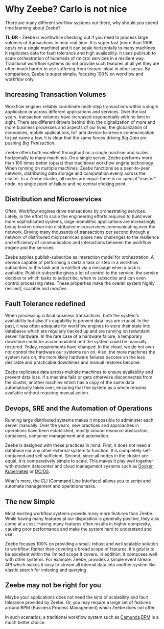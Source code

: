 # Why Zeebe? Carlo is not nice 

There are many different worflow systems out there, why should you spend time learning about Zeebe?

**TL;DR** - Zeebe is worthwhile checking out if you need to process large volumes of transactions in near real time. It is super fast (more than 100K ops/s on a single machine) and it can scale horizontally to many machines. It replicates data for fault tolerance and high availability. It uses pub/sub to scale orchestration of hundreds of (micro) services in a resilient way. Traditional workflow systems do not provide such features at all yet they are often much harder to use suffering from feature-bloat in other areas. By comparison, Zeebe is super simple, focusing 100% on workflow and workflow only.

## Increasing Transaction Volumes

Workflow engines reliably coordinate multi-step transactions within a single application or across different applications and services. Over the last years, transaction volumes have increased exponentially with no limit in sight. There are different drivers behind this: the digitalization of more and more business processes and aspects of our lives, the globalization of economies, mobile applications, IoT and device-to-device communication to just name a few. It is clear that the same forces driving _Big Data_ are pushing _Big Transaction_.

Zeebe offers both excellent throughput on a single machine and scales horizontally to many machines. On a single server, Zeebe performs more than 100 times better (ops/s) than traditional workflow engine technology. When running on multiple machines, Zeebe functions as a peer-to-peer network, distributing data storage and computation evenly across the cluster. In a Zeebe cluster, all nodes are equal: there is no special "master" node, no single point of failure and no central choking point.

## Distribution and Microservices  

Often, Workflow engines drive transactions by orchestrating services. Lately, in the effort to scale the engineering efforts required to build ever more sophisticated systems, large monolithic applications are increasingly being broken down into distributed microservices communicating over the network. Driving many thousands of transactions per second through a network of distributed microservices poses new challenges to the resilience and efficiency of communication and interactions between the workflow engine and the services.

Zeebe applies publish-subscribe as interaction model for orchestration. A service capable of performing a certain task or step in a workflow subscribes to this task and is notified via a message when a task is available. Publish-subscribe gives a lot of control to the service: the service decides to which tasks to subscribe, when to subscribe and can even control processing rates. These properties make the overall system highly resilient, scalable and _reactive_.

## Fault Tolerance redefined

When processing critical business transactions, both the system's availability but also it's capability to prevent data loss are crucial. In the past, it was often adequate for workflow engines to store their state into databases which are  regularly backed up and are running on redundant server hardware. In the rare case of a hardware failure, a temporary downtime could be accommodated and the system could be manually restored. Today, requirements have changed. In the cloud, we do not own nor control the hardware our systems run on. Also, the more machines the system runs on, the more likely hardware failures become an the less desirable and practicable downtimes and manual restores become.

Zeebe replicates data across multiple machines to ensure availability and prevent data loss. If a machine fails or gets otherwise disconnected from the cluster, another machine which has a copy of the same data automatically takes over, ensuring that the system as a whole remains available without requiring manual action.

## Devops, SRE and the Automation of Operations

Running large distributed systems makes it impossible to administer each server manually. Over the years, new practices and approaches in operations have been established, mostly around resource abstraction, containers, container management and automation.

Zeebe is designed with these practices in mind. First, it does not need a database nor any other external system to function. It is completely self-contained and self sufficient. Second, since all nodes in the cluster are equal, it is comparatively simple to scale. This makes it  play well together with modern datacenter and cloud management systems such as [Docker](https://www.docker.com/), [Kubernetes](https://kubernetes.io/) or [DC/OS](https://dcos.io/).

What's more, the CLI (Command Line Interface) allows you to script and automate management and operations tasks.

## The new Simple

Most existing workflow systems provide many more features than Zeebe. While having many features at our disposition is generally positive, they also come at a cost. Having many features often results in higher complexity, causing poor performance and make the system hard to understand and use.

Zeebe focuses 100% on providing a small, robust and well scalable solution to workflow. Rather than covering a broad scope of features, it's goal is to be excellent within the limited scope it covers. In addition, it composes well with other systems. For example: Zeebe, provides a simple event stream API which makes it easy to stream all internal data into another system like elastic search for indexing and querying.

## Zeebe may not be right for you

Maybe your applications does not need the kind of scalability and fault tolerance provided by Zeebe. Or, you may require a large set of features around BPM (Business Process Management) which Zeebe does not offer.

In such scenarios, a traditional workflow system such as [Camunda BPM](https://camunda.org) is a much better choice.
